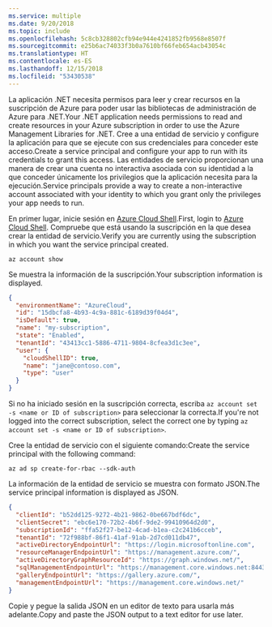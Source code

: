 ```yaml
---
ms.service: multiple
ms.date: 9/20/2018
ms.topic: include
ms.openlocfilehash: 5c8cb328802cfb94e944e4241852fb9568e8507f
ms.sourcegitcommit: e25b6ac74033f3b0a7610bf66feb654acb43054c
ms.translationtype: HT
ms.contentlocale: es-ES
ms.lasthandoff: 12/15/2018
ms.locfileid: "53430538"
---
```

<span data-ttu-id="5ff3e-101">La aplicación .NET necesita permisos para leer y crear recursos en la suscripción de Azure para poder usar las bibliotecas de administración de Azure para .NET.</span><span class="sxs-lookup"><span data-stu-id="5ff3e-101">Your .NET application needs permissions to read and create resources in your Azure subscription in order to use the Azure Management Libraries for .NET.</span></span> <span data-ttu-id="5ff3e-102">Cree a una entidad de servicio y configure la aplicación para que se ejecute con sus credenciales para conceder este acceso.</span><span class="sxs-lookup"><span data-stu-id="5ff3e-102">Create a service principal and configure your app to run with its credentials to grant this access.</span></span> <span data-ttu-id="5ff3e-103">Las entidades de servicio proporcionan una manera de crear una cuenta no interactiva asociada con su identidad a la que conceder únicamente los privilegios que la aplicación necesita para la ejecución.</span><span class="sxs-lookup"><span data-stu-id="5ff3e-103">Service principals provide a way to create a non-interactive account associated with your identity to which you grant only the privileges your app needs to run.</span></span>

<span data-ttu-id="5ff3e-104">En primer lugar, inicie sesión en [Azure Cloud Shell](https://shell.azure.com/bash).</span><span class="sxs-lookup"><span data-stu-id="5ff3e-104">First, login to [Azure Cloud Shell](https://shell.azure.com/bash).</span></span> <span data-ttu-id="5ff3e-105">Compruebe que está usando la suscripción en la que desea crear la entidad de servicio.</span><span class="sxs-lookup"><span data-stu-id="5ff3e-105">Verify you are currently using the subscription in which you want the service principal created.</span></span> 

```azurecli-interactive
az account show
```

<span data-ttu-id="5ff3e-106">Se muestra la información de la suscripción.</span><span class="sxs-lookup"><span data-stu-id="5ff3e-106">Your subscription information is displayed.</span></span>

```json
{
  "environmentName": "AzureCloud",
  "id": "15dbcfa8-4b93-4c9a-881c-6189d39f04d4",
  "isDefault": true,
  "name": "my-subscription",
  "state": "Enabled",
  "tenantId": "43413cc1-5886-4711-9804-8cfea3d1c3ee",
  "user": {
    "cloudShellID": true,
    "name": "jane@contoso.com",
    "type": "user"
  }
}
```

<span data-ttu-id="5ff3e-107">Si no ha iniciado sesión en la suscripción correcta, escriba `az account set -s <name or ID of subscription>` para seleccionar la correcta.</span><span class="sxs-lookup"><span data-stu-id="5ff3e-107">If you're not logged into the correct subscription, select the correct one by typing `az account set -s <name or ID of subscription>`.</span></span>

<span data-ttu-id="5ff3e-108">Cree la entidad de servicio con el siguiente comando:</span><span class="sxs-lookup"><span data-stu-id="5ff3e-108">Create the service principal with the following command:</span></span>

```azurecli-interactive
az ad sp create-for-rbac --sdk-auth
```

<span data-ttu-id="5ff3e-109">La información de la entidad de servicio se muestra con formato JSON.</span><span class="sxs-lookup"><span data-stu-id="5ff3e-109">The service principal information is displayed as JSON.</span></span>

```json
{
  "clientId": "b52dd125-9272-4b21-9862-0be667bdf6dc",
  "clientSecret": "ebc6e170-72b2-4b6f-9de2-99410964d2d0",
  "subscriptionId": "ffa52f27-be12-4cad-b1ea-c2c241b6cceb",
  "tenantId": "72f988bf-86f1-41af-91ab-2d7cd011db47",
  "activeDirectoryEndpointUrl": "https://login.microsoftonline.com",
  "resourceManagerEndpointUrl": "https://management.azure.com/",
  "activeDirectoryGraphResourceId": "https://graph.windows.net/",
  "sqlManagementEndpointUrl": "https://management.core.windows.net:8443/",
  "galleryEndpointUrl": "https://gallery.azure.com/",
  "managementEndpointUrl": "https://management.core.windows.net/"
}
```

<span data-ttu-id="5ff3e-110">Copie y pegue la salida JSON en un editor de texto para usarla más adelante.</span><span class="sxs-lookup"><span data-stu-id="5ff3e-110">Copy and paste the JSON output to a text editor for use later.</span></span>
